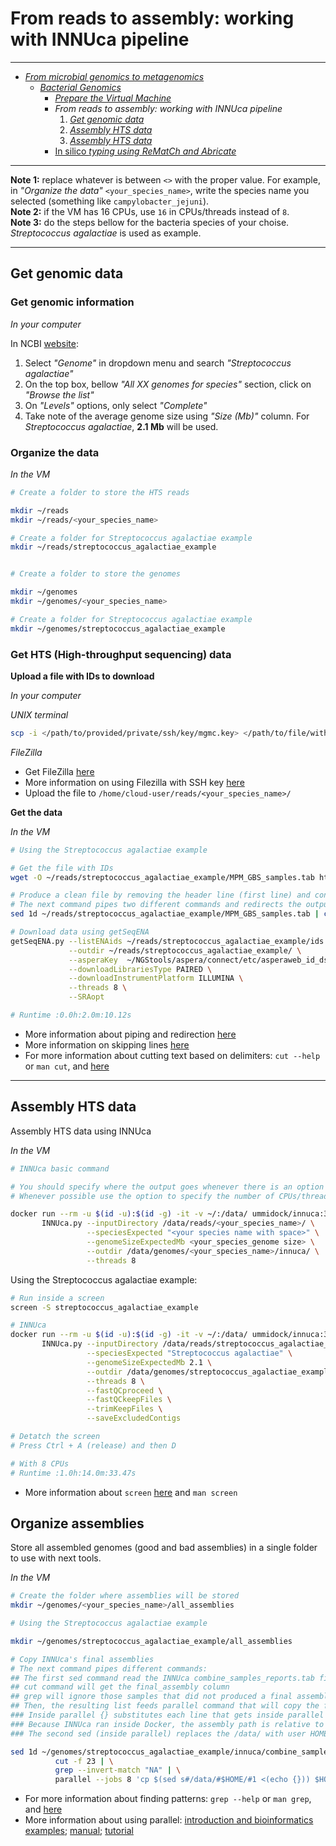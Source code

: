 # From reads to assembly: working with INNUca pipeline

---

* [_From microbial genomics to metagenomics_](./README.md)
  * [_Bacterial Genomics_](./Genomics.md)
    * [_Prepare the Virtual Machine_](./MPM_starting_VM.md)
    * _From reads to assembly: working with INNUca pipeline_
      1. [_Get genomic data_](./MPM_workingwithINNUCA.md#get-genomic-data)
      2. [_Assembly HTS data_](./MPM_workingwithINNUCA.md#assembly-hts-data)
      3. [_Assembly HTS data_](./MPM_workingwithINNUCA.md#organize-assemblies)
    * [In silico _typing using ReMatCh and Abricate_](./MPM_ReMatCh_Abricate.md)

---

**Note 1:** replace whatever is between `<>` with the proper value. For example, in _"Organize the data"_ `<your_species_name>`, write the species name you selected (something like `campylobacter_jejuni`).  
**Note 2:** if the VM has 16 CPUs, use `16` in CPUs/threads instead of `8`.  
**Note 3:** do the steps bellow for the bacteria species of your choise. _Streptococcus agalactiae_ is used as example.

---

## Get genomic data

<!---
### Get complete genomes

_In your computer_

In NCBI [website](https://www.ncbi.nlm.nih.gov/):
  1. Select _"Genome"_ in dropdown menu and search _"Streptococcus agalactiae"_
  2. On the top box, bellow _"All XX genomes for species"_ section, click on _"Browse the list"_
  3. On _"Levels"_ options, only select _"Complete"_
  4. Take note of the average genome size using _"Size (Mb)"_ column. For _Streptococcus agalactiae_, **2.1 Mb** will be used.
  5. Choose between 4-6 complete genomes to download:
      * For the selected genome, click on the green diamond under _"FTP"_ column
      * Copy Link Location of the link ending with *"_genomic.fna.gz"* (ignore the one ending with *"_rna_from_genomic.fna.gz"*)
      * _In the VM_:

```
# Change to directory where the data will be stored
# Only required to do once

cd ~/scheme_creation_data/complete_genomes

wget <the.copied.link>

# wget ftp://ftp.ncbi.nlm.nih.gov/genomes/all/GCF/000/007/265/GCF_000007265.1_ASM726v1/GCF_000007265.1_ASM726v1_genomic.fna.gz
# wget ftp://ftp.ncbi.nlm.nih.gov/genomes/all/GCF/000/012/705/GCF_000012705.1_ASM1270v1/GCF_000012705.1_ASM1270v1_genomic.fna.gz
# wget ftp://ftp.ncbi.nlm.nih.gov/genomes/all/GCF/000/196/055/GCF_000196055.1_ASM19605v1/GCF_000196055.1_ASM19605v1_genomic.fna.gz
# wget ftp://ftp.ncbi.nlm.nih.gov/genomes/all/GCF/000/427/035/GCF_000427035.1_09mas018883/GCF_000427035.1_09mas018883_genomic.fna.gz
# wget ftp://ftp.ncbi.nlm.nih.gov/genomes/all/GCF/001/026/925/GCF_001026925.1_ASM102692v1/GCF_001026925.1_ASM102692v1_genomic.fna.gz
# wget ftp://ftp.ncbi.nlm.nih.gov/genomes/all/GCF/000/689/235/GCF_000689235.1_GBCO_p1/GCF_000689235.1_GBCO_p1_genomic.fna.gz
```
_In the VM_  

Uncompressed the downloaded complete genomes:
```
cd ~/scheme_creation_data/complete_genomes
gunzip *
```
-->

### Get genomic information

_In your computer_

In NCBI [website](https://www.ncbi.nlm.nih.gov/):
  1. Select _"Genome"_ in dropdown menu and search _"Streptococcus agalactiae"_
  2. On the top box, bellow _"All XX genomes for species"_ section, click on _"Browse the list"_
  3. On _"Levels"_ options, only select _"Complete"_
  4. Take note of the average genome size using _"Size (Mb)"_ column. For _Streptococcus agalactiae_, **2.1 Mb** will be used.

### Organize the data

_In the VM_

```bash
# Create a folder to store the HTS reads

mkdir ~/reads
mkdir ~/reads/<your_species_name>

# Create a folder for Streptococcus agalactiae example
mkdir ~/reads/streptococcus_agalactiae_example


# Create a folder to store the genomes

mkdir ~/genomes
mkdir ~/genomes/<your_species_name>

# Create a folder for Streptococcus agalactiae example
mkdir ~/genomes/streptococcus_agalactiae_example
```

### Get HTS (High-throughput sequencing) data

<!---
* **_Example: "What I did"_**

  _In your computer_

  In ENA (European Nucleotide Archive) [website](https://www.ebi.ac.uk/ena):
    1. Search _"Streptococcus agalactiae"_
    2. On the left list, bellow _"Read"_ section, click on _"Run"_
    3. Choose between 4-6 run accession IDs
        * Select only _Illumina paired end_ data, but produced with different sequencers modules (try _HiSeq, MiSeq, NextSeq, Genome Analyzer II_)
        * Try IDs from different pages
        * Select _"WGS"_ (under _"Library Strategy"_ information) and _"GENOMIC"_ (under _"Library Source"_ information) produced sequencing data
        * Select samples with a maximum estimated depth of coverage of 200x
          * Divide the number of sequenced nucleotides (under _"Base Count"_ information) by the previously determined genome size in bp (for _Streptococcus agalactiae_, 2.1 Mb * 1000000)
-->

**Upload a file with IDs to download**  

_In your computer_

_UNIX terminal_  

```bash
scp -i </path/to/provided/private/ssh/key/mgmc.key> </path/to/file/with/IDs.txt> cloud-user@<VM.IP>:~/reads/<your_species_name>
```

_FileZilla_  

* Get FileZilla [here](https://filezilla-project.org/)
* More information on using Filezilla with SSH key [here](https://www.digitalocean.com/community/tutorials/how-to-use-filezilla-to-transfer-and-manage-files-securely-on-your-vps#sftp-via-ssh2-key-based-authentication "Google search: filezilla ssh key")
* Upload the file to `/home/cloud-user/reads/<your_species_name>/`

**Get the data**

_In the VM_  

```bash
# Using the Streptococcus agalactiae example

# Get the file with IDs
wget -O ~/reads/streptococcus_agalactiae_example/MPM_GBS_samples.tab https://raw.githubusercontent.com/INNUENDOCON/MicrobialGenomeMetagenomeCourse/master/MPM_GBS_samples.tab

# Produce a clean file by removing the header line (first line) and containing only the first column
# The next command pipes two different commands and redirects the output to a file
sed 1d ~/reads/streptococcus_agalactiae_example/MPM_GBS_samples.tab | cut -f 1 > ~/reads/streptococcus_agalactiae_example/ids.txt

# Download data using getSeqENA
getSeqENA.py --listENAids ~/reads/streptococcus_agalactiae_example/ids.txt \
             --outdir ~/reads/streptococcus_agalactiae_example/ \
             --asperaKey  ~/NGStools/aspera/connect/etc/asperaweb_id_dsa.openssh \
             --downloadLibrariesType PAIRED \
             --downloadInstrumentPlatform ILLUMINA \
             --threads 8 \
             --SRAopt

# Runtime :0.0h:2.0m:10.12s
```
* More information about piping and redirection [here](https://ryanstutorials.net/linuxtutorial/piping.php "Google search: linux pipe command")
* More information on skipping lines [here](https://stackoverflow.com/questions/604864/print-a-file-skipping-x-lines-in-bash "Google search: linux skip first line file")
* For more information about cutting text based on delimiters: `cut --help` or `man cut`, and [here](http://www.thegeekstuff.com/2013/06/cut-command-examples "Google search: linux cut")

---

## Assembly HTS data

Assembly HTS data using INNUca

_In the VM_  

```bash
# INNUca basic command

# You should specify where the output goes whenever there is an option to do that
# Whenever possible use the option to specify the number of CPUs/threads to be used

docker run --rm -u $(id -u):$(id -g) -it -v ~/:/data/ ummidock/innuca:3.1 \
       INNUca.py --inputDirectory /data/reads/<your_species_name>/ \
                 --speciesExpected "<your species name with space>" \
                 --genomeSizeExpectedMb <your_species_genome size> \
                 --outdir /data/genomes/<your_species_name>/innuca/ \
                 --threads 8
```

Using the Streptococcus agalactiae example:

```bash
# Run inside a screen
screen -S streptococcus_agalactiae_example

# INNUca
docker run --rm -u $(id -u):$(id -g) -it -v ~/:/data/ ummidock/innuca:3.1 \
       INNUca.py --inputDirectory /data/reads/streptococcus_agalactiae_example/ \
                 --speciesExpected "Streptococcus agalactiae" \
                 --genomeSizeExpectedMb 2.1 \
                 --outdir /data/genomes/streptococcus_agalactiae_example/innuca/ \
                 --threads 8 \
                 --fastQCproceed \
                 --fastQCkeepFiles \
                 --trimKeepFiles \
                 --saveExcludedContigs

# Detatch the screen
# Press Ctrl + A (release) and then D

# With 8 CPUs
# Runtime :1.0h:14.0m:33.47s
```
* More information about `screen` [here](https://www.rackaid.com/blog/linux-screen-tutorial-and-how-to/ "Google search: linux screen") and `man screen`

## Organize assemblies

Store all assembled genomes (good and bad assemblies) in a single folder to use with next tools.

_In the VM_  

```bash
# Create the folder where assemblies will be stored
mkdir ~/genomes/<your_species_name>/all_assemblies

# Using the Streptococcus agalactiae example

mkdir ~/genomes/streptococcus_agalactiae_example/all_assemblies

# Copy INNUca's final assemblies
# The next command pipes different commands:
## The first sed command read the INNUca combine_samples_reports.tab file and skip the header line
## cut command will get the final_assembly column
## grep will ignore those samples that did not produced a final assembly ("NA")
## Then, the resulting list feeds parallel command that will copy the file for each entry
### Inside parallel {} substitutes each line that gets inside parallel
### Because INNUca ran inside Docker, the assembly path is relative to /data/
### The second sed (inside parallel) replaces the /data/ with user HOME directory in each line that gets inside parallel

sed 1d ~/genomes/streptococcus_agalactiae_example/innuca/combine_samples_reports.*.tab | \
          cut -f 23 | \
          grep --invert-match "NA" | \
          parallel --jobs 8 'cp $(sed s#/data/#$HOME/#1 <(echo {})) $HOME/genomes/streptococcus_agalactiae_example/all_assemblies/'
```
* For more information about finding patterns: `grep --help` or `man grep`, and [here](https://www.cyberciti.biz/faq/howto-use-grep-command-in-linux-unix/ "Google search: linux grep")
* More information about using parallel: [introduction and bioinformatics examples](https://www.biostars.org/p/63816/); [manual](https://www.gnu.org/software/parallel/man.html); [tutorial](https://www.gnu.org/software/parallel/parallel_tutorial.html)
